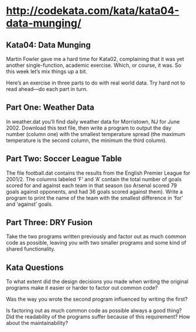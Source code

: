# http://codekata.com/kata/kata04-data-munging/

## Kata04: Data Munging
Martin Fowler gave me a hard time for Kata02, complaining that it was yet another single-function, 
academic exercise. Which, or course, it was. So this week let’s mix things up a bit.

Here’s an exercise in three parts to do with real world data. Try hard not to read ahead—do each part in turn.

## Part One: Weather Data
In weather.dat you’ll find daily weather data for Morristown, NJ for June 2002. 
Download this text file, then write a program to output the day number (column one) with the smallest 
temperature spread (the maximum temperature is the second column, the minimum the third column).

## Part Two: Soccer League Table
The file football.dat contains the results from the English Premier League for 2001/2. 
The columns labeled ‘F’ and ‘A’ contain the total number of goals scored for and against each team in that 
season (so Arsenal scored 79 goals against opponents, and had 36 goals scored against them). 
Write a program to print the name of the team with the smallest difference in ‘for’ and ‘against’ goals.

## Part Three: DRY Fusion
Take the two programs written previously and factor out as much common code as possible, 
leaving you with two smaller programs and some kind of shared functionality.

## Kata Questions
To what extent did the design decisions you made when writing the original programs make it easier or 
harder to factor out common code?

Was the way you wrote the second program influenced by writing the first?

Is factoring out as much common code as possible always a good thing? Did the readability of the programs 
suffer because of this requirement? How about the maintainability?
